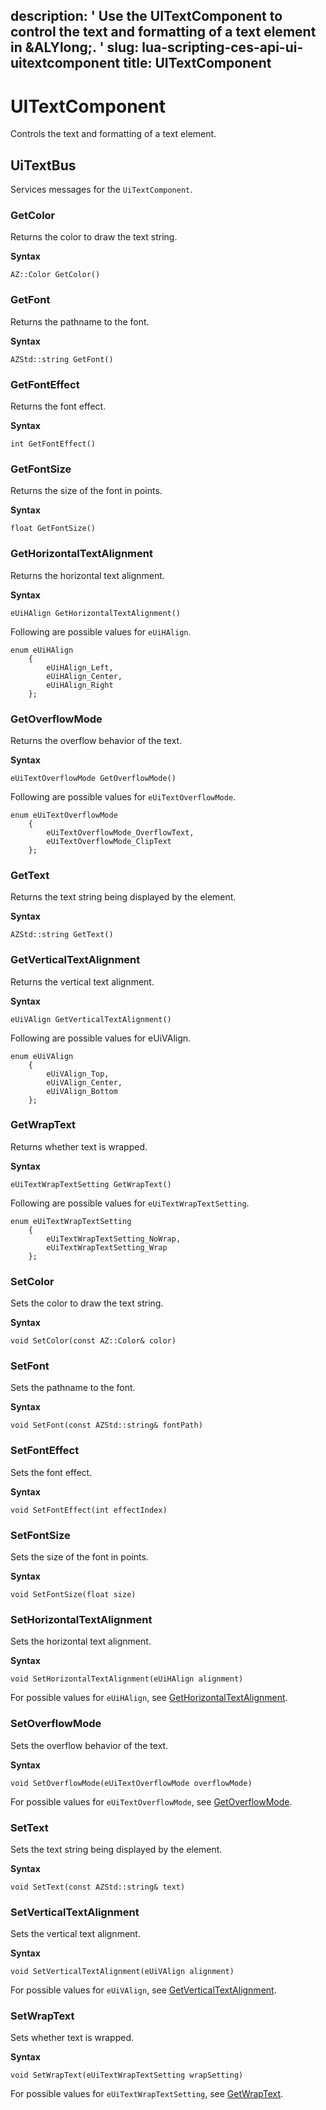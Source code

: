 description: ' Use the UITextComponent to control the text and formatting of a text
  element in &ALYlong;. '
slug: lua-scripting-ces-api-ui-uitextcomponent
title: UITextComponent
---
# UITextComponent<a name="lua-scripting-ces-api-ui-uitextcomponent"></a>

Controls the text and formatting of a text element\.

## UiTextBus<a name="lua-scripting-ces-api-ui-uitextcomponent-uitextbus"></a>

Services messages for the `UiTextComponent`\.

### GetColor<a name="lua-scripting-ces-api-ui-uitextcomponent-uitextbus-getcolor"></a>

Returns the color to draw the text string\.

**Syntax**

```
AZ::Color GetColor()
```

### GetFont<a name="lua-scripting-ces-api-ui-uitextcomponent-uitextbus-getfont"></a>

Returns the pathname to the font\.

**Syntax**

```
AZStd::string GetFont()
```

### GetFontEffect<a name="lua-scripting-ces-api-ui-uitextcomponent-uitextbus-getfonteffect"></a>

Returns the font effect\.

**Syntax**

```
int GetFontEffect()
```

### GetFontSize<a name="lua-scripting-ces-api-ui-uitextcomponent-uitextbus-getfontsize"></a>

Returns the size of the font in points\.

**Syntax**

```
float GetFontSize()
```

### GetHorizontalTextAlignment<a name="lua-scripting-ces-api-ui-uitextcomponent-uitextbus-gethorizontaltextalignment"></a>

Returns the horizontal text alignment\.

**Syntax**

```
eUiHAlign GetHorizontalTextAlignment()
```

Following are possible values for `eUiHAlign`\.

```
enum eUiHAlign
    {
        eUiHAlign_Left,
        eUiHAlign_Center,
        eUiHAlign_Right
    };
```

### GetOverflowMode<a name="lua-scripting-ces-api-ui-uitextcomponent-uitextbus-getoverflowmode"></a>

Returns the overflow behavior of the text\.

**Syntax**

```
eUiTextOverflowMode GetOverflowMode()
```

Following are possible values for `eUiTextOverflowMode`\.

```
enum eUiTextOverflowMode
    {
        eUiTextOverflowMode_OverflowText,
        eUiTextOverflowMode_ClipText
    };
```

### GetText<a name="lua-scripting-ces-api-ui-uitextcomponent-uitextbus-gettext"></a>

Returns the text string being displayed by the element\.

**Syntax**

```
AZStd::string GetText()
```

### GetVerticalTextAlignment<a name="lua-scripting-ces-api-ui-uitextcomponent-uitextbus-getverticaltextalignment"></a>

Returns the vertical text alignment\.

**Syntax**

```
eUiVAlign GetVerticalTextAlignment()
```

Following are possible values for eUiVAlign\.

```
enum eUiVAlign
    {
        eUiVAlign_Top,
        eUiVAlign_Center,
        eUiVAlign_Bottom
    };
```

### GetWrapText<a name="lua-scripting-ces-api-ui-uitextcomponent-uitextbus-getwraptext"></a>

Returns whether text is wrapped\.

**Syntax**

```
eUiTextWrapTextSetting GetWrapText()
```

Following are possible values for `eUiTextWrapTextSetting`\.

```
enum eUiTextWrapTextSetting
    {
        eUiTextWrapTextSetting_NoWrap,
        eUiTextWrapTextSetting_Wrap
    };
```

### SetColor<a name="lua-scripting-ces-api-ui-uitextcomponent-uitextbus-setcolor"></a>

Sets the color to draw the text string\.

**Syntax**

```
void SetColor(const AZ::Color& color)
```

### SetFont<a name="lua-scripting-ces-api-ui-uitextcomponent-uitextbus-setfont"></a>

Sets the pathname to the font\.

**Syntax**

```
void SetFont(const AZStd::string& fontPath) 
```

### SetFontEffect<a name="lua-scripting-ces-api-ui-uitextcomponent-uitextbus-setfonteffect"></a>

Sets the font effect\.

**Syntax**

```
void SetFontEffect(int effectIndex)
```

### SetFontSize<a name="lua-scripting-ces-api-ui-uitextcomponent-uitextbus-setfontsize"></a>

Sets the size of the font in points\.

**Syntax**

```
void SetFontSize(float size)
```

### SetHorizontalTextAlignment<a name="lua-scripting-ces-api-ui-uitextcomponent-uitextbus-sethorizontaltextalignment"></a>

Sets the horizontal text alignment\.

**Syntax**

```
void SetHorizontalTextAlignment(eUiHAlign alignment) 
```

For possible values for `eUiHAlign`, see [GetHorizontalTextAlignment](#lua-scripting-ces-api-ui-uitextcomponent-uitextbus-gethorizontaltextalignment)\.

### SetOverflowMode<a name="lua-scripting-ces-api-ui-uitextcomponent-uitextbus-setoverflowmode"></a>

Sets the overflow behavior of the text\.

**Syntax**

```
void SetOverflowMode(eUiTextOverflowMode overflowMode) 
```

For possible values for `eUiTextOverflowMode`, see [GetOverflowMode](#lua-scripting-ces-api-ui-uitextcomponent-uitextbus-getoverflowmode)\.

### SetText<a name="lua-scripting-ces-api-ui-uitextcomponent-uitextbus-settext"></a>

Sets the text string being displayed by the element\.

**Syntax**

```
void SetText(const AZStd::string& text)
```

### SetVerticalTextAlignment<a name="lua-scripting-ces-api-ui-uitextcomponent-uitextbus-setverticaltextalignment"></a>

Sets the vertical text alignment\.

**Syntax**

```
void SetVerticalTextAlignment(eUiVAlign alignment) 
```

For possible values for `eUiVAlign`, see [GetVerticalTextAlignment](#lua-scripting-ces-api-ui-uitextcomponent-uitextbus-getverticaltextalignment)\.

### SetWrapText<a name="lua-scripting-ces-api-ui-uitextcomponent-uitextbus-setwraptext"></a>

Sets whether text is wrapped\.

**Syntax**

```
void SetWrapText(eUiTextWrapTextSetting wrapSetting) 
```

For possible values for `eUiTextWrapTextSetting`, see [GetWrapText](#lua-scripting-ces-api-ui-uitextcomponent-uitextbus-getwraptext)\.
